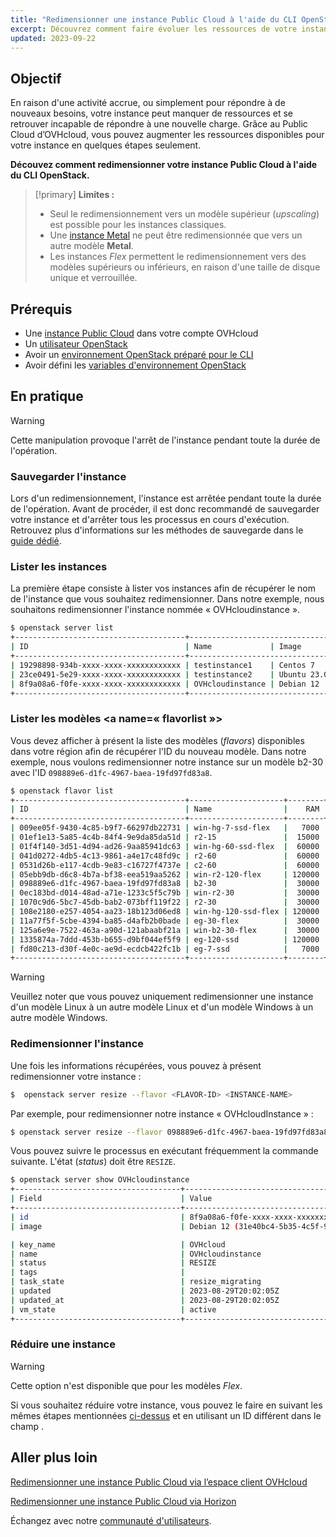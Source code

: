 ```yaml
---
title: "Redimensionner une instance Public Cloud à l'aide du CLI OpenStack"
excerpt: Découvrez comment faire évoluer les ressources de votre instance pour faire face à une activité accrue
updated: 2023-09-22
---
```


## Objectif

En raison d'une activité accrue, ou simplement pour répondre à de nouveaux besoins, votre instance peut manquer de ressources et se retrouver incapable de répondre à une nouvelle charge. Grâce au Public Cloud d’OVHcloud, vous pouvez augmenter les ressources disponibles pour votre instance en quelques étapes seulement.

**Découvez comment redimensionner votre instance Public Cloud à l'aide du CLI OpenStack.**

> [!primary]
> **Limites :**
>
> - Seul le redimensionnement vers un modèle supérieur (*upscaling*) est possible pour les instances classiques.
> - Une [instance Metal](https://www.ovhcloud.com/fr/public-cloud/metal-instances/) ne peut être redimensionnée que vers un autre modèle **Metal**.
> - Les instances *Flex* permettent le redimensionnement vers des modèles supérieurs ou inférieurs, en raison d'une taille de disque unique et verrouillée.
>

## Prérequis

- Une [instance Public Cloud](https://www.ovhcloud.com/fr/public-cloud/) dans votre compte OVHcloud
- Un [utilisateur OpenStack](/pages/public_cloud/compute/create_and_delete_a_user)
- Avoir un [environnement OpenStack préparé pour le CLI](/pages/public_cloud/compute/prepare_the_environment_for_using_the_openstack_api)
- Avoir défini les [variables d'environnement OpenStack](/pages/public_cloud/compute/loading_openstack_environment_variables)

## En pratique

> [!warning]
>
> Cette manipulation provoque l'arrêt de l'instance pendant toute la durée de l'opération.
>

### Sauvegarder l'instance

Lors d'un redimensionnement, l'instance est arrêtée pendant toute la durée de l'opération. Avant de procéder, il est donc recommandé de sauvegarder votre instance et d'arrêter tous les processus en cours d'exécution. Retrouvez plus d'informations sur les méthodes de sauvegarde dans le [guide dédié](/pages/public_cloud/compute/save_an_instance).

### Lister les instances

La première étape consiste à lister vos instances afin de récupérer le nom de l'instance que vous souhaitez redimensionner. Dans notre exemple, nous souhaitons redimensionner l'instance nommée « OVHcloudinstance ».

```bash
$ openstack server list
+--------------------------------------+----------------------------------------------------------------+--------+---------------------------------------------+
| ID                                   | Name             | Image      | Flavor |        | Status | Networks                                    | 
+--------------------------------------+----------------------------------------------------------------+--------+---------------------------------------------+
| 19298898-934b-xxxx-xxxx-xxxxxxxxxxxx | testinstance1    | Centos 7     | d2-2 |        | ACTIVE | Ext-Net=111.112.113.9, 2607:5300:xxx:xxxx::ae9                                                       
| 23ce0491-5e29-xxxx-xxxx-xxxxxxxxxxxx | testinstance2    | Ubuntu 23.04 | d2-2 |        | ACTIVE | Ext-Net=111.112.113.61, 2607:5300:xxx:xxxx::c0a                                                          
| 8f9a08a6-f0fe-xxxx-xxxx-xxxxxxxxxxxx | OVHcloudinstance | Debian 12    | b2-7 |        | ACTIVE | Ext-Net=111.112.113.200, 2607:5300:xxx:xxxx::9a3                                  
+--------------------------------------+----------------------------------------------------------------+--------+----------------------------------------------+
```

### Lister les modèles <a name=« flavorlist »></a>

Vous devez afficher à présent la liste des modèles (*flavors*) disponibles dans votre région afin de récupérer l'ID du nouveau modèle. Dans notre exemple, nous voulons redimensionner notre instance sur un modèle b2-30 avec l'ID `098889e6-d1fc-4967-baea-19fd97fd83a8`.

```bash
$ openstack flavor list
+--------------------------------------+---------------------+--------+------+-----------+-------+-----------+
| ID                                   | Name                |    RAM | Disk | Ephemeral | VCPUs | Is Public |
+--------------------------------------+---------------------+--------+------+-----------+-------+-----------+
| 009ee05f-9430-4c85-b9f7-66297db22731 | win-hg-7-ssd-flex   |   7000 |   50 |         0 |     2 | True      |
| 01ef1e13-5a85-4c4b-84f4-9e9da85da51d | r2-15               |  15000 |   50 |         0 |     2 | True      |
| 01f4f140-3d51-4d94-ad26-9aa85941dc63 | win-hg-60-ssd-flex  |  60000 |   50 |         0 |    16 | True      |
| 041d0272-4db5-4c13-9861-a4e17c48fd9c | r2-60               |  60000 |  100 |         0 |     4 | True      |
| 0531d26b-e117-4cdb-9e83-c16727f4737e | c2-60               |  60000 |  400 |         0 |    16 | True      |
| 05ebb9db-d6c8-4b7a-bf38-eea519aa5262 | win-r2-120-flex     | 120000 |   50 |         0 |     8 | True      |
| 098889e6-d1fc-4967-baea-19fd97fd83a8 | b2-30               |  30000 |  200 |         0 |     8 | True      |
| 0ec183bd-d014-48ad-a71e-1233c5f5c79b | win-r2-30           |  30000 |   50 |         0 |     2 | True      |
| 1070c9d6-5bc7-45db-bab2-073bff119f22 | r2-30               |  30000 |   50 |         0 |     2 | True      |
| 108e2180-e257-4054-aa23-18b123d06ed8 | win-hg-120-ssd-flex | 120000 |   50 |         0 |    32 | True      |
| 11a77f5f-5cbe-4394-ba85-d4afb2b0bade | eg-30-flex          |  30000 |   50 |         0 |     8 | True      |
| 125a6e9e-7522-463a-a90d-121abaabf21a | win-b2-30-flex      |  30000 |   50 |         0 |     8 | True      |
| 1335874a-7ddd-453b-b655-d9bf044ef5f9 | eg-120-ssd          | 120000 |  800 |         0 |    32 | True      |
| fd80c213-d30f-4e0c-ae9d-ecdcb422fc1b | eg-7-ssd            |   7000 |  100 |         0 |     2 | True      |
+--------------------------------------+---------------------+--------+------+-----------+-------+-----------+
```

> [!warning]
> Veuillez noter que vous pouvez uniquement redimensionner une instance d'un modèle Linux à un autre modèle Linux et d'un modèle Windows à un autre modèle Windows.

### Redimensionner l'instance

Une fois les informations récupérées, vous pouvez à présent redimensionner votre instance :

```bash
$  openstack server resize --flavor <FLAVOR-ID> <INSTANCE-NAME>
```

Par exemple, pour redimensionner notre instance « OVHcloudInstance » :

```bash
$ openstack server resize --flavor 098889e6-d1fc-4967-baea-19fd97fd83a8 OVHcloudinstance
```

Vous pouvez suivre le processus en exécutant fréquemment la commande suivante. L'état (*status*) doit être `RESIZE`.

```bash
$ openstack server show OVHcloudinstance
+-------------------------------------+----------------------------------------------------------------------------------------------------------------------------------------------------------------------------------------------------+
| Field                               | Value                                                                                                                                                                                              |
+-------------------------------------+----------------------------------------------------------------------------------------------------------------------------------------------------------------------------------------------------+
| id                                  | 8f9a08a6-f0fe-xxxx-xxxx-xxxxxxxxxxxx                                                                                                                                                              |
| image                               | Debian 12 (31e40bc4-5b35-4c5f-96ff-37df3660dec0)                                                                                                                                                   |

| key_name                            | OVHcloud                                                                                                                                                                                               |
| name                                | OVHcloudinstance                                                                                                                                                                                     |
| status                              | RESIZE                                                                                                                                                                                             |
| tags                                |                                                                                                                                                                                                    |
| task_state                          | resize_migrating                                                                                                                                                                                   |
| updated                             | 2023-08-29T20:02:05Z                                                                                                                                                                               |
| updated_at                          | 2023-08-29T20:02:05Z                                                                                                                                                                               |
| vm_state                            | active           
+-------------------------------------+----------------------------------------------------------------------------------------------------------------------------------------------------------------------------------------------------+
```

### Réduire une instance

> [!warning]
> Cette option n'est disponible que pour les modèles *Flex*.
>

Si vous souhaitez réduire votre instance, vous pouvez le faire en suivant les mêmes étapes mentionnées [ci-dessus](#flavorlist) et en utilisant un ID différent dans le champ <FLAVOR-ID>.

## Aller plus loin

[Redimensionner une instance Public Cloud via l’espace client OVHcloud](/pages/public_cloud/compute/resize_instance_manager)

[Redimensionner une instance Public Cloud via Horizon](/pages/public_cloud/compute/resize_of_an_instance)

Échangez avec notre [communauté d'utilisateurs](/links/community).
